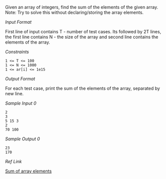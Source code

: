 Given an array of integers, find the sum of the elements of the given array.
Note: Try to solve this without declaring/storing the array elements.

*Input Format*

First line of input contains T - number of test cases. Its followed by 2T lines, the first line contains N - the size of the array and second line contains the elements of the array.

*Constraints*

```shell
1 <= T <= 100
1 <= N <= 1000
1 <= ar[i] <= 1e15
```

*Output Format*

For each test case, print the sum of the elements of the array, separated by new line.

*Sample Input 0*

```shell
2
3
5 15 3 
2
70 100 
```

*Sample Output 0*

```shell
23
170
```
*Ref Link*

[Sum of array elements](https://www.hackerrank.com/contests/smart-interviews/challenges/si-sum-of-array-elements)
